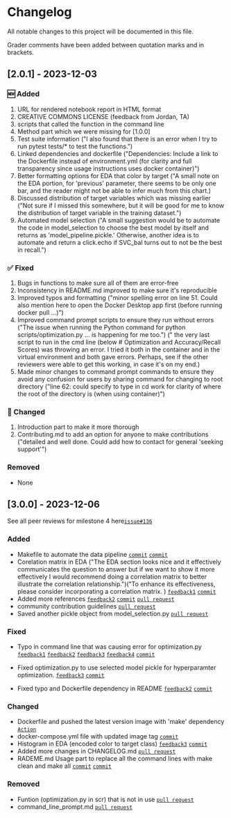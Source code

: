 # Changelog

All notable changes to this project will be documented in this file. 

Grader comments have been added between quotation marks and in brackets. 


## [2.0.1] - 2023-12-03

### 🆕 Added

1.  URL for rendered notebook report in HTML format
2.  CREATIVE COMMONS LICENSE (feedback from Jordan, TA)
3.  scripts that called the function in the command line
4.  Method part which we were missing for [1.0.0]
5.  Test suite information ("I also found that there is an error when I try to run pytest tests/* to test the functions.")
6.  Linked dependencies and dockerfile ("Dependencies: Include a link to the Dockerfile instead of environment.yml (for clarity and full transparency since usage instructions uses docker container)")
7.  Better formatting options for EDA that color by target ("A small note on the EDA portion, for 'previous' parameter, there seems to be only one bar, and the reader might not be able to infer much from this chart.)
8.  Discussed distribution of target variables which was missing earlier ("Not sure if I missed this somewhere, but it will be good for me to know the distribution of target variable in the training dataset.")
9.  Automated model selection ("A small suggestion would be to automate the code in model_selection to choose the best model by itself and returns as 'model_pipeline.pickle.' Otherwise, another idea is to automate and return a click.echo if SVC_bal turns out to not be the best in recall.")
  

### ✅ Fixed 

1. Bugs in functions to make sure all of them are error-free
2. Inconsistency in README.md improved to make sure it's reproducible
3. Improved typos and formatting ("minor spelling error on line 51. Could also mention here to open the Docker Desktop app first (before running docker pull ...)")
4. Improved command prompt scripts to ensure they run without errors ("The issue when running the Python command for python scripts/optimization.py ... is happening for me too.") (" the very last script to run in the cmd line (below # Optimization and Accuracy/Recall Scores) was throwing an error. I tried it both in the container and in the virtual environment and both gave errors. Perhaps, see if the other reviewers were able to get this working, in case it's on my end.)
5. Made minor changes to command prompt commands to ensure they avoid any confusion for users by sharing command for changing to root directory ("line 62: could specify to type in cd work for clarity of where the root of the directory is (when using container)")

### 🐛 Changed

1. Introduction part to make it more thorough
2. Contributing.md to add an option for anyone to make contributions ("detailed and well done. Could add how to contact for general 'seeking support'")


### Removed

- None

## [3.0.0] - 2023-12-06

See all peer reviews for milestone 4 here[`issue#136`](https://github.com/UBC-MDS/dsci_522_group_8_bank_marketing_project/issues/136)

### Added

- Makefile to automate the data pipeline
[`commit`](https://github.com/UBC-MDS/dsci_522_group_8_bank_marketing_project/commit/de5e42e08535d0760173d36491731c4678be1aa7)
[`commit`](https://github.com/UBC-MDS/dsci_522_group_8_bank_marketing_project/commit/de5e42e08535d0760173d36491731c4678be1aa7)
- Corelation matrix in EDA
("The EDA section looks nice and it effectively communicates the question to answer but if we want to show it more effectively I would recommend doing a correlation matrix to better illustrate the correlation relationship.")("To enhance its effectiveness, please consider incorporating a correlation matrix. )
[`feedback1`](https://github.com/UBC-MDS/data-analysis-review-2023/issues/4#issuecomment-1839314479)
[`commit`](https://github.com/UBC-MDS/dsci_522_group_8_bank_marketing_project/pull/129)
- Added more references
[`feedback2`](https://github.com/UBC-MDS/data-analysis-review-2023/issues/4#issuecomment-1840038049)
[`commit`](https://github.com/UBC-MDS/dsci_522_group_8_bank_marketing_project/commit/b8cc5d1745e80ecc9ab6e2c74301c0d5314a1bf7)
[`pull request`](https://github.com/UBC-MDS/dsci_522_group_8_bank_marketing_project/pull/127)
- community contribution guidelines [`pull request`](https://github.com/UBC-MDS/dsci_522_group_8_bank_marketing_project/pull/125)
- Saved another pickle object from model_selection.py [`pull request`](https://github.com/UBC-MDS/dsci_522_group_8_bank_marketing_project/pull/132)

### Fixed

- Typo in command line that was causing error for optimization.py
[`feedback1`](https://github.com/UBC-MDS/data-analysis-review-2023/issues/4#issuecomment-1839314479)
[`feedback2`](https://github.com/UBC-MDS/data-analysis-review-2023/issues/4#issuecomment-1840038049)
[`feedback3`](https://github.com/UBC-MDS/data-analysis-review-2023/issues/4#issuecomment-1840092852)
[`feedback4`](https://github.com/UBC-MDS/data-analysis-review-2023/issues/4#issuecomment-1841780569)
[`commit`](https://github.com/UBC-MDS/dsci_522_group_8_bank_marketing_project/commit/1aac98a1cc153af4e1144b0d87ef405bf7610f5f)

- Fixed optimization.py to use selected model pickle for hyperparamter optimization.
[`feedback3`](https://github.com/UBC-MDS/data-analysis-review-2023/issues/4#issuecomment-1840092852)
[`commit`](https://github.com/UBC-MDS/dsci_522_group_8_bank_marketing_project/commit/8c76480a6ba5d5fffce3c0c2bc41d25323f06186)

- Fixed typo and Dockerfile dependency in README
[`feedback2`](https://github.com/UBC-MDS/data-analysis-review-2023/issues/4#issuecomment-1840038049)
[`commit`](https://github.com/UBC-MDS/dsci_522_group_8_bank_marketing_project/commit/a2b861a09a04eebf6f5d57d8cccf5949ed32323d)

### Changed

- Dockerfile and pushed the latest version image with 'make' dependency
[`Action`](https://github.com/UBC-MDS/dsci_522_group_8_bank_marketing_project/actions/runs/7123258670)
- docker-compose.yml file with updated image tag
[`commit`](https://github.com/UBC-MDS/dsci_522_group_8_bank_marketing_project/commit/b9c55b91f5957015a6238eb9c8cbb23b8d6ef92d)
- Histogram in EDA (encoded color to target class)
[`feedback3`](https://github.com/UBC-MDS/data-analysis-review-2023/issues/4#issuecomment-1840092852)
[`commit`](https://github.com/UBC-MDS/dsci_522_group_8_bank_marketing_project/commit/4cd78ce111e2f7bc156b3f0bc641e6495a45874c)
- Added more changes in CHANGELOG.md [`pull request`](https://github.com/UBC-MDS/dsci_522_group_8_bank_marketing_project/pull/134)
- RADEME.md Usage part to replace all the command lines with make clean and make all
[`commit`](https://github.com/UBC-MDS/dsci_522_group_8_bank_marketing_project/commit/5e251ebabadf67bd8fc8efcac937717e519d4fa0)
[`commit`](https://github.com/UBC-MDS/dsci_522_group_8_bank_marketing_project/commit/fa64537df91b329e856b60540d6270a61cee8a7e)

### Removed

- Funtion (optimization.py in scr) that is not in use [`pull request`](https://github.com/UBC-MDS/dsci_522_group_8_bank_marketing_project/pull/135)
- command_line_prompt.md [`pull request`](https://github.com/UBC-MDS/dsci_522_group_8_bank_marketing_project/pull/139)


